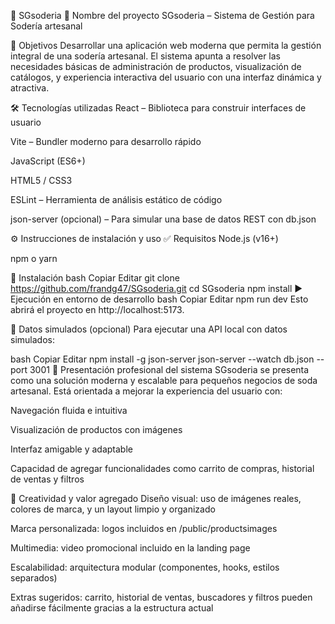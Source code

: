 🧃 SGsoderia
📌 Nombre del proyecto
SGsoderia – Sistema de Gestión para Sodería artesanal

🎯 Objetivos
Desarrollar una aplicación web moderna que permita la gestión integral de una sodería artesanal. El sistema apunta a resolver las necesidades básicas de administración de productos, visualización de catálogos, y experiencia interactiva del usuario con una interfaz dinámica y atractiva.

🛠 Tecnologías utilizadas
React – Biblioteca para construir interfaces de usuario

Vite – Bundler moderno para desarrollo rápido

JavaScript (ES6+)

HTML5 / CSS3

ESLint – Herramienta de análisis estático de código

json-server (opcional) – Para simular una base de datos REST con db.json

⚙️ Instrucciones de instalación y uso
✅ Requisitos
Node.js (v16+)

npm o yarn

🔧 Instalación
bash
Copiar
Editar
git clone https://github.com/frandg47/SGsoderia.git
cd SGsoderia
npm install
▶️ Ejecución en entorno de desarrollo
bash
Copiar
Editar
npm run dev
Esto abrirá el proyecto en http://localhost:5173.

🧪 Datos simulados (opcional)
Para ejecutar una API local con datos simulados:

bash
Copiar
Editar
npm install -g json-server
json-server --watch db.json --port 3001
💼 Presentación profesional del sistema
SGsoderia se presenta como una solución moderna y escalable para pequeños negocios de soda artesanal. Está orientada a mejorar la experiencia del usuario con:

Navegación fluida e intuitiva

Visualización de productos con imágenes

Interfaz amigable y adaptable

Capacidad de agregar funcionalidades como carrito de compras, historial de ventas y filtros

🎨 Creatividad y valor agregado
Diseño visual: uso de imágenes reales, colores de marca, y un layout limpio y organizado

Marca personalizada: logos incluidos en /public/productsimages

Multimedia: video promocional incluido en la landing page

Escalabilidad: arquitectura modular (componentes, hooks, estilos separados)

Extras sugeridos: carrito, historial de ventas, buscadores y filtros pueden añadirse fácilmente gracias a la estructura actual
